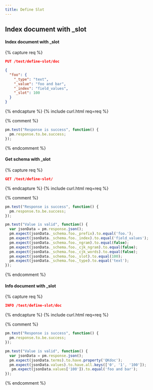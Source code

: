 ```yaml
---
title: Define Slot
---
```


## Index document with _slot

#### Index document with _slot

{% capture req %}

```json
PUT /test/define-slot/doc

{
  "foo": {
    "_type": "text",
    "_value": "foo and bar",
    "_index": "field_values",
    "_slot": 100
  }
}
```
{% endcapture %}
{% include curl.html req=req %}

{% comment %}
```js
pm.test("Response is success", function() {
  pm.response.to.be.success;
});
```
{% endcomment %}

#### Get schema with _slot

{% capture req %}

```json
GET /test/define-slot/
```
{% endcapture %}
{% include curl.html req=req %}

{% comment %}
```js
pm.test("Response is success", function() {
  pm.response.to.be.success;
});
```

```js
pm.test("Value is valid", function() {
  var jsonData = pm.response.json();
  pm.expect(jsonData._schema.foo._prefix).to.equal('foo.');
  pm.expect(jsonData._schema.foo._index).to.equal('field_values');
  pm.expect(jsonData._schema.foo._ngram).to.equal(false);
  pm.expect(jsonData._schema.foo._cjk_ngram).to.equal(false);
  pm.expect(jsonData._schema.foo._cjk_words).to.equal(false);
  pm.expect(jsonData._schema.foo._slot).to.equal(100);
  pm.expect(jsonData._schema.foo._type).to.equal('text');
});
```
{% endcomment %}

#### Info document with _slot

{% capture req %}

```json
INFO /test/define-slot/doc
```
{% endcapture %}
{% include curl.html req=req %}

{% comment %}
```js
pm.test("Response is success", function() {
  pm.response.to.be.success;
});
```

```js
pm.test("Value is valid", function() {
  var jsonData = pm.response.json();
  pm.expect(jsonData.terms).to.have.property('QKdoc');
  pm.expect(jsonData.values).to.have.all.keys(['0', '1', '100']);
   pm.expect(jsonData.values['100']).to.equal('foo and bar');
});
```
{% endcomment %}